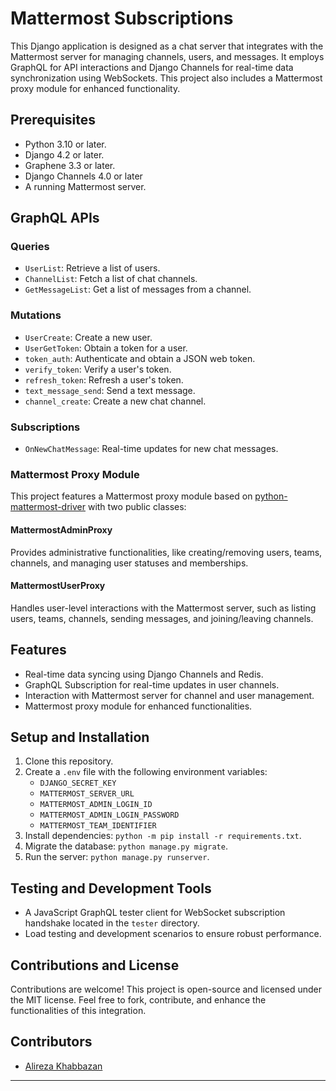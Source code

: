# Mattermost Subscriptions

This Django application is designed as a chat server that integrates with the Mattermost server for managing channels, users, and messages. It employs GraphQL for API interactions and Django Channels for real-time data synchronization using WebSockets. This project also includes a Mattermost proxy module for enhanced functionality.

## Prerequisites
- Python 3.10 or later.
- Django 4.2 or later.
- Graphene 3.3 or later.
- Django Channels 4.0 or later
- A running Mattermost server.

## GraphQL APIs

### Queries
- `UserList`: Retrieve a list of users.
- `ChannelList`: Fetch a list of chat channels.
- `GetMessageList`: Get a list of messages from a channel.

### Mutations
- `UserCreate`: Create a new user.
- `UserGetToken`: Obtain a token for a user.
- `token_auth`: Authenticate and obtain a JSON web token.
- `verify_token`: Verify a user's token.
- `refresh_token`: Refresh a user's token.
- `text_message_send`: Send a text message.
- `channel_create`: Create a new chat channel.

### Subscriptions
- `OnNewChatMessage`: Real-time updates for new chat messages.

### Mattermost Proxy Module
This project features a Mattermost proxy module  based on [python-mattermost-driver](https://github.com/Vaelor/python-mattermost-driver) with two public classes:

#### MattermostAdminProxy
Provides administrative functionalities, like creating/removing users, teams, channels, and managing user statuses and memberships.

#### MattermostUserProxy
Handles user-level interactions with the Mattermost server, such as listing users, teams, channels, sending messages, and joining/leaving channels.

## Features

- Real-time data syncing using Django Channels and Redis.
- GraphQL Subscription for real-time updates in user channels.
- Interaction with Mattermost server for channel and user management.
- Mattermost proxy module for enhanced functionalities.

## Setup and Installation

1. Clone this repository.
2. Create a `.env` file with the following environment variables:
    - `DJANGO_SECRET_KEY`
    - `MATTERMOST_SERVER_URL`
    - `MATTERMOST_ADMIN_LOGIN_ID`
    - `MATTERMOST_ADMIN_LOGIN_PASSWORD`
    - `MATTERMOST_TEAM_IDENTIFIER`
3. Install dependencies: `python -m pip install -r requirements.txt`.
4. Migrate the database: `python manage.py migrate`.
5. Run the server: `python manage.py runserver`.

## Testing and Development Tools

- A JavaScript GraphQL tester client for WebSocket subscription handshake located in the `tester` directory.
- Load testing and development scenarios to ensure robust performance.

## Contributions and License

Contributions are welcome! This project is open-source and licensed under the MIT license. Feel free to fork, contribute, and enhance the functionalities of this integration.

## Contributors

- [Alireza Khabbazan](https://github.com/khabbazan)

---
